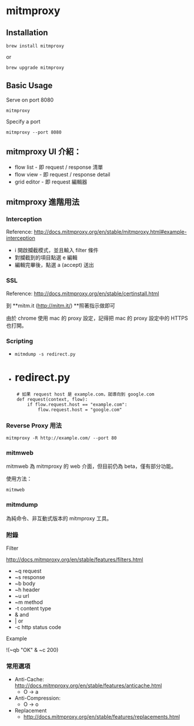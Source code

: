<!-- TITLE: Mitmproxy -->
<!-- SUBTITLE: A quick summary of Mitmproxy -->

# mitmproxy

## Installation

```
brew install mitmproxy
```

or

```
brew upgrade mitmproxy
```




## Basic Usage

Serve on port 8080

`mitmproxy`


Specify a port

`mitmproxy --port 8080`



## mitmproxy UI 介紹：

* flow list - 即 request / response 清單
* flow view - 即 request / response detail
* grid editor - 即 request 編輯器



## mitmproxy 進階用法


### Interception

Reference: http://docs.mitmproxy.org/en/stable/mitmproxy.html#example-interception



* i 開啟攔截模式，並且輸入 filter 條件
* 對攔截到的項目點選 e 編輯
* 編輯完畢後，點選 a (accept) 送出




### SSL

Reference: http://docs.mitmproxy.org/en/stable/certinstall.html


到 **mitm.it (http://mitm.it/) **照著指示做即可

由於 chrome 使用 mac 的 proxy 設定，記得把 mac 的 proxy 設定中的 HTTPS 也打開。



### Scripting

* `mitmdump -s redirect.py`



* # redirect.py

```
    # 如果 request host 是 example.com，就導向到 google.com
    def request(context, flow):
        if flow.request.host == "example.com":
            flow.request.host = "google.com"
```



### Reverse Proxy 用法

```
mitmproxy -R http://example.com/ --port 80
```


### mitmweb

mitmweb 為 mitmproxy 的 web 介面，但目前仍為 beta，僅有部分功能。

使用方法：

`mitmweb`



### mitmdump

為純命令、非互動式版本的 mitmproxy 工具。



### 附錄

Filter

http://docs.mitmproxy.org/en/stable/features/filters.html



* ~q request
* ~s response
* ~b body
* ~h header
* ~u url
* ~m method
* -t content type
* & and
* | or
* -c http status code

Example

!(~qb "OK" & ~c 200)



### 常用選項

* Anti-Cache: http://docs.mitmproxy.org/en/stable/features/anticache.html
    * O → a
* Anti-Compression: 
    * O → o
* Replacement
    * http://docs.mitmproxy.org/en/stable/features/replacements.html


